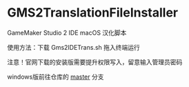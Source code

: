 # GMS2TranslationFileInstaller
 GameMaker Studio 2 IDE macOS 汉化脚本

使用方法：下载 Gms2IDETrans.sh 拖入终端运行

注意！官网下载的安装版需要提升权限写入，留意输入管理员密码

 windows版前往仓库的 [master](https://github.com/GamemakerChina/GMS2TranslationFileInstaller) 分支
